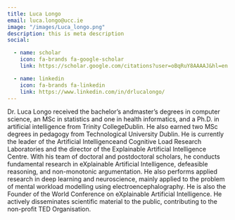 ```yaml
---
title: Luca Longo
email: luca.longo@ucc.ie
image: "/images/Luca_longo.png"
description: this is meta description
social:

  - name: scholar
    icon: fa-brands fa-google-scholar
    link: https://scholar.google.com/citations?user=oBqRuY8AAAAJ&hl=en

  - name: linkedin
    icon: fa-brands fa-linkedin
    link: https://www.linkedin.com/in/drlucalongo/
---
```


Dr. Luca Longo received the bachelor’s andmaster’s degrees in computer science, an MSc in statistics and one in health informatics, and a Ph.D. in artificial intelligence from Trinity CollegeDublin. He also earned two MSc degrees in pedagogy from Technological University Dublin. He is currently the leader of the Artificial Intelligenceand Cognitive Load Research Laboratories and the director of the Explainable Artificial Intelligence Centre. With his team of doctoral and postdoctoral scholars, he conducts fundamental research in eXplainable Artificial Intelligence, defeasible reasoning, and non-monotonic argumentation. He also performs applied research in deep learning and neuroscience, mainly applied to the problem of mental workload modelling using electroencephalography. He is also the Founder of the World Conference on eXplainable Artificial Intelligence. He actively disseminates scientific material to the public, contributing to the non-profit TED Organisation.

